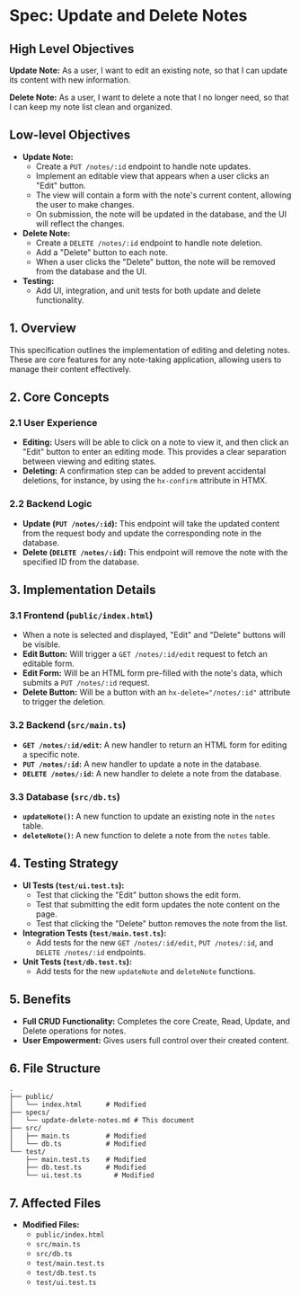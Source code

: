 # Spec: Update and Delete Notes

## High Level Objectives

**Update Note:**
As a user, I want to edit an existing note, so that I can update its content with new information.

**Delete Note:**
As a user, I want to delete a note that I no longer need, so that I can keep my note list clean and organized.

## Low-level Objectives

- **Update Note:**
  - Create a `PUT /notes/:id` endpoint to handle note updates.
  - Implement an editable view that appears when a user clicks an "Edit" button.
  - The view will contain a form with the note's current content, allowing the user to make changes.
  - On submission, the note will be updated in the database, and the UI will reflect the changes.
- **Delete Note:**
  - Create a `DELETE /notes/:id` endpoint to handle note deletion.
  - Add a "Delete" button to each note.
  - When a user clicks the "Delete" button, the note will be removed from the database and the UI.
- **Testing:**
  - Add UI, integration, and unit tests for both update and delete functionality.

## 1. Overview

This specification outlines the implementation of editing and deleting notes. These are core features for any note-taking application, allowing users to manage their content effectively.

## 2. Core Concepts

### 2.1 User Experience

- **Editing:** Users will be able to click on a note to view it, and then click an "Edit" button to enter an editing mode. This provides a clear separation between viewing and editing states.
- **Deleting:** A confirmation step can be added to prevent accidental deletions, for instance, by using the `hx-confirm` attribute in HTMX.

### 2.2 Backend Logic

- **Update (`PUT /notes/:id`):** This endpoint will take the updated content from the request body and update the corresponding note in the database.
- **Delete (`DELETE /notes/:id`):** This endpoint will remove the note with the specified ID from the database.

## 3. Implementation Details

### 3.1 Frontend (`public/index.html`)

- When a note is selected and displayed, "Edit" and "Delete" buttons will be visible.
- **Edit Button:** Will trigger a `GET /notes/:id/edit` request to fetch an editable form.
- **Edit Form:** Will be an HTML form pre-filled with the note's data, which submits a `PUT /notes/:id` request.
- **Delete Button:** Will be a button with an `hx-delete="/notes/:id"` attribute to trigger the deletion.

### 3.2 Backend (`src/main.ts`)

- **`GET /notes/:id/edit`:** A new handler to return an HTML form for editing a specific note.
- **`PUT /notes/:id`:** A new handler to update a note in the database.
- **`DELETE /notes/:id`:** A new handler to delete a note from the database.

### 3.3 Database (`src/db.ts`)

- **`updateNote()`:** A new function to update an existing note in the `notes` table.
- **`deleteNote()`:** A new function to delete a note from the `notes` table.

## 4. Testing Strategy

- **UI Tests (`test/ui.test.ts`):**
  - Test that clicking the "Edit" button shows the edit form.
  - Test that submitting the edit form updates the note content on the page.
  - Test that clicking the "Delete" button removes the note from the list.
- **Integration Tests (`test/main.test.ts`):**
  - Add tests for the new `GET /notes/:id/edit`, `PUT /notes/:id`, and `DELETE /notes/:id` endpoints.
- **Unit Tests (`test/db.test.ts`):**
  - Add tests for the new `updateNote` and `deleteNote` functions.

## 5. Benefits

- **Full CRUD Functionality:** Completes the core Create, Read, Update, and Delete operations for notes.
- **User Empowerment:** Gives users full control over their created content.

## 6. File Structure

```
.
├── public/
│   └── index.html      # Modified
├── specs/
│   └── update-delete-notes.md # This document
├── src/
│   ├── main.ts         # Modified
│   └── db.ts           # Modified
└── test/
    ├── main.test.ts    # Modified
    ├── db.test.ts      # Modified
    └── ui.test.ts        # Modified
```

## 7. Affected Files

- **Modified Files:**
  - `public/index.html`
  - `src/main.ts`
  - `src/db.ts`
  - `test/main.test.ts`
  - `test/db.test.ts`
  - `test/ui.test.ts`
